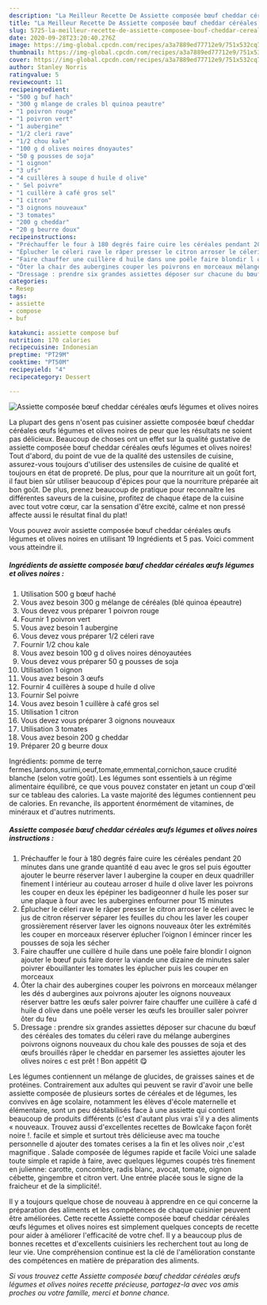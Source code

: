 ```yaml
---
description: "La Meilleur Recette De Assiette composée bœuf cheddar céréales œufs légumes et olives noires"
title: "La Meilleur Recette De Assiette composée bœuf cheddar céréales œufs légumes et olives noires"
slug: 5725-la-meilleur-recette-de-assiette-composee-bouf-cheddar-cereales-oufs-legumes-et-olives-noires
date: 2020-09-28T23:20:40.276Z
image: https://img-global.cpcdn.com/recipes/a3a7889ed77712e9/751x532cq70/assiette-composee-boeuf-cheddar-cereales-oeufs-legumes-et-olives-noires-photo-principale-de-la-recette.jpg
thumbnail: https://img-global.cpcdn.com/recipes/a3a7889ed77712e9/751x532cq70/assiette-composee-boeuf-cheddar-cereales-oeufs-legumes-et-olives-noires-photo-principale-de-la-recette.jpg
cover: https://img-global.cpcdn.com/recipes/a3a7889ed77712e9/751x532cq70/assiette-composee-boeuf-cheddar-cereales-oeufs-legumes-et-olives-noires-photo-principale-de-la-recette.jpg
author: Stanley Norris
ratingvalue: 5
reviewcount: 11
recipeingredient:
- "500 g buf hach"
- "300 g mlange de crales bl quinoa peautre"
- "1 poivron rouge"
- "1 poivron vert"
- "1 aubergine"
- "1/2 cleri rave"
- "1/2 chou kale"
- "100 g d olives noires dnoyautes"
- "50 g pousses de soja"
- "1 oignon"
- "3 ufs"
- "4 cuillères à soupe d huile d olive"
- " Sel poivre"
- "1 cuillère à café gros sel"
- "1 citron"
- "3 oignons nouveaux"
- "3 tomates"
- "200 g cheddar"
- "20 g beurre doux"
recipeinstructions:
- "Préchauffer le four à 180 degrés faire cuire les céréales pendant 20 minutes dans une grande quantité d eau avec le gros sel puis égoutter ajouter le beurre réserver laver l aubergine la couper en deux quadriller finement l intérieur au couteau arroser d huile d olive laver les poivrons les couper en deux les épépiner les badigeonner d huile les poser sur une plaque à four avec les aubergines enfourner pour 15 minutes"
- "Éplucher le céleri rave le râper presser le citron arroser le céleri avec le jus de citron réserver séparer les feuilles du chou les laver les couper grossièrement réserver laver les oignons nouveaux ôter les extrémités les couper en morceaux réserver éplucher l’oignon l émincer rincer les pousses de soja les sécher"
- "Faire chauffer une cuillère d huile dans une poêle faire blondir l oignon ajouter le bœuf puis faire dorer la viande une dizaine de minutes saler poivrer ébouillanter les tomates les éplucher puis les couper en morceaux"
- "Ôter la chair des aubergines couper les poivrons en morceaux mélanger les dés d aubergines aux poivrons ajouter les oignons nouveaux réserver battre les œufs saler poivrer faire chauffer une cuillère à café d huile d olive dans une poêle verser les œufs les brouiller saler poivrer ôter du feu"
- "Dressage : prendre six grandes assiettes déposer sur chacune du bœuf des céréales des tomates du céleri rave du mélange aubergines poivrons oignons nouveaux du chou kale des pousses de soja et des œufs brouillés râper le cheddar en parsemer les assiettes ajouter les olives noires c est prêt ! Bon appétit 😋"
categories:
- Resep
tags:
- assiette
- compose
- buf

katakunci: assiette compose buf 
nutrition: 170 calories
recipecuisine: Indonesian
preptime: "PT29M"
cooktime: "PT50M"
recipeyield: "4"
recipecategory: Dessert

---
```



![Assiette composée bœuf cheddar céréales œufs légumes et olives noires](https://img-global.cpcdn.com/recipes/a3a7889ed77712e9/751x532cq70/assiette-composee-boeuf-cheddar-cereales-oeufs-legumes-et-olives-noires-photo-principale-de-la-recette.jpg)

La plupart des gens n'osent pas cuisiner assiette composée bœuf cheddar céréales œufs légumes et olives noires de peur que les résultats ne soient pas délicieux. Beaucoup de choses ont un effet sur la qualité gustative de assiette composée bœuf cheddar céréales œufs légumes et olives noires! Tout d'abord, du point de vue de la qualité des ustensiles de cuisine, assurez-vous toujours d'utiliser des ustensiles de cuisine de qualité et toujours en état de propreté. De plus, pour que la nourriture ait un goût fort, il faut bien sûr utiliser beaucoup d'épices pour que la nourriture préparée ait bon goût. De plus, prenez beaucoup de pratique pour reconnaître les différentes saveurs de la cuisine, profitez de chaque étape de la cuisine avec tout votre cœur, car la sensation d'être excité, calme et non pressé affecte aussi le résultat final du plat!

<!--inarticleads1-->

Vous pouvez avoir assiette composée bœuf cheddar céréales œufs légumes et olives noires en utilisant 19 Ingrédients et 5 pas. Voici comment vous atteindre il.

##### Ingrédients de assiette composée bœuf cheddar céréales œufs légumes et olives noires :

1. Utilisation 500 g bœuf haché
1. Vous avez besoin 300 g mélange de céréales (blé quinoa épeautre)
1. Vous devez vous préparer 1 poivron rouge
1. Fournir 1 poivron vert
1. Vous avez besoin 1 aubergine
1. Vous devez vous préparer 1/2 céleri rave
1. Fournir 1/2 chou kale
1. Vous avez besoin 100 g d olives noires dénoyautées
1. Vous devez vous préparer 50 g pousses de soja
1. Utilisation 1 oignon
1. Vous avez besoin 3 œufs
1. Fournir 4 cuillères à soupe d huile d olive
1. Fournir  Sel poivre
1. Vous avez besoin 1 cuillère à café gros sel
1. Utilisation 1 citron
1. Vous devez vous préparer 3 oignons nouveaux
1. Utilisation 3 tomates
1. Vous avez besoin 200 g cheddar
1. Préparer 20 g beurre doux


Ingrédients: pomme de terre fermes,lardons,surimi,oeuf,tomate,emmental,cornichon,sauce crudité blanche (selon votre goût). Les légumes sont essentiels à un régime alimentaire équilibré, ce que vous pouvez constater en jetant un coup d&#39;œil sur ce tableau des calories. La vaste majorité des légumes contiennent peu de calories. En revanche, ils apportent énormément de vitamines, de minéraux et d&#39;autres nutriments. 

<!--inarticleads2-->

##### Assiette composée bœuf cheddar céréales œufs légumes et olives noires instructions :

1. Préchauffer le four à 180 degrés faire cuire les céréales pendant 20 minutes dans une grande quantité d eau avec le gros sel puis égoutter ajouter le beurre réserver laver l aubergine la couper en deux quadriller finement l intérieur au couteau arroser d huile d olive laver les poivrons les couper en deux les épépiner les badigeonner d huile les poser sur une plaque à four avec les aubergines enfourner pour 15 minutes
1. Éplucher le céleri rave le râper presser le citron arroser le céleri avec le jus de citron réserver séparer les feuilles du chou les laver les couper grossièrement réserver laver les oignons nouveaux ôter les extrémités les couper en morceaux réserver éplucher l’oignon l émincer rincer les pousses de soja les sécher
1. Faire chauffer une cuillère d huile dans une poêle faire blondir l oignon ajouter le bœuf puis faire dorer la viande une dizaine de minutes saler poivrer ébouillanter les tomates les éplucher puis les couper en morceaux
1. Ôter la chair des aubergines couper les poivrons en morceaux mélanger les dés d aubergines aux poivrons ajouter les oignons nouveaux réserver battre les œufs saler poivrer faire chauffer une cuillère à café d huile d olive dans une poêle verser les œufs les brouiller saler poivrer ôter du feu
1. Dressage : prendre six grandes assiettes déposer sur chacune du bœuf des céréales des tomates du céleri rave du mélange aubergines poivrons oignons nouveaux du chou kale des pousses de soja et des œufs brouillés râper le cheddar en parsemer les assiettes ajouter les olives noires c est prêt ! Bon appétit 😋


Les légumes contiennent un mélange de glucides, de graisses saines et de protéines. Contrairement aux adultes qui peuvent se ravir d&#39;avoir une belle assiette composée de plusieurs sortes de céréales et de légumes, les convives en âge scolaire, notamment les élèves d&#39;école maternelle et élémentaire, sont un peu déstabilisés face à une assiette qui contient beaucoup de produits différents (c&#39;est d&#39;autant plus vrai s&#39;il y a des aliments « nouveaux. Trouvez aussi d&#39;excellentes recettes de Bowlcake façon forêt noire !. facile et simple et surtout très délicieuse avec ma touche personnelle d ajouter des tomates cerises a la fin et les olives noir ,c&#39;est magnifique . Salade composée de légumes rapide et facile Voici une salade toute simple et rapide à faire, avec quelques légumes coupés très finement en julienne: carotte, concombre, radis blanc, avocat, tomate, oignon cébette, gingembre et citron vert. Une entrée placée sous le signe de la fraicheur et de la simplicité!. 

<!--inarticleads1-->

<p>
Il y a toujours quelque chose de nouveau à apprendre en ce qui concerne la préparation des aliments et les compétences de chaque cuisinier peuvent être améliorées. Cette recette Assiette composée bœuf cheddar céréales œufs légumes et olives noires est simplement quelques concepts de recette pour aider à améliorer l'efficacité de votre chef. Il y a beaucoup plus de bonnes recettes et d'excellents cuisiniers les recherchent tout au long de leur vie. Une compréhension continue est la clé de l'amélioration constante des compétences en matière de préparation des aliments.
</p>

<p>
<i>Si vous trouvez cette Assiette composée bœuf cheddar céréales œufs légumes et olives noires recette précieuse, partagez-la avec vos amis proches ou votre famille, merci et bonne chance.</i>
</p>
